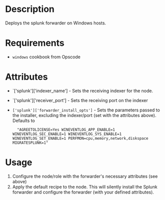 Description
===========
Deploys the splunk forwarder on Windows hosts.


Requirements
============
- `windows` cookbook from Opscode


Attributes
==========
- `['splunk']['indexer_name'] - Sets the receiving indexer for the node.
- `['splunk']['receiver_port'] - Sets the receiving port on the indexer
- `['splunk']['forwarder_install_opts']` - Sets the parameters passed to the installer, excluding the indexer/port (set with the attributes above). Defaults to

        "AGREETOLICENSE=Yes WINEVENTLOG_APP_ENABLE=1 WINEVENTLOG_SEC_ENABLE=1 WINEVENTLOG_SYS_ENABLE=1 WINEVENTLOG_SET_ENABLE=1 PERFMON=cpu,memory,network,diskspace MIGRATESPLUNK=1"


Usage
=====

1. Configure the node/role with the forwarder's necessary attributes (see above)
2. Apply the default recipe to the node. This will silently install the Splunk forwarder and configure the forwarder (with your defined attributes).